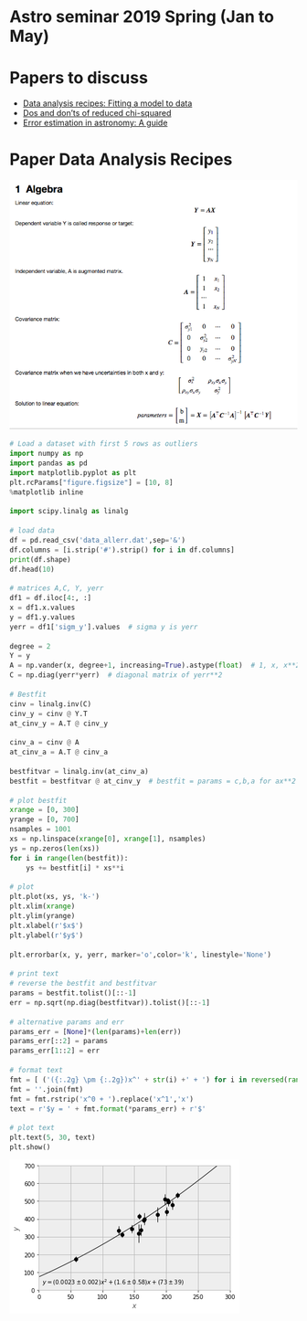 # Astro seminar 2019 Spring (Jan to May)

# Papers to discuss
- [Data analysis recipes: Fitting a model to data](https://arxiv.org/abs/1008.4686)
- [Dos and don’ts of reduced chi-squared](https://arxiv.org/abs/1012.3754)
- [Error estimation in astronomy: A guide](https://arxiv.org/abs/1009.2755)


# Paper Data Analysis Recipes
![](images/linear_regression_dar.png)
```python
# Load a dataset with first 5 rows as outliers
import numpy as np
import pandas as pd
import matplotlib.pyplot as plt
plt.rcParams["figure.figsize"] = [10, 8]
%matplotlib inline

import scipy.linalg as linalg

# load data
df = pd.read_csv('data_allerr.dat',sep='&')
df.columns = [i.strip('#').strip() for i in df.columns]
print(df.shape)
df.head(10)

# matrices A,C, Y, yerr
df1 = df.iloc[4:, :]
x = df1.x.values
y = df1.y.values
yerr = df1['sigm_y'].values  # sigma y is yerr

degree = 2
Y = y
A = np.vander(x, degree+1, increasing=True).astype(float)  # 1, x, x**2
C = np.diag(yerr*yerr)  # diagonal matrix of yerr**2

# Bestfit
cinv = linalg.inv(C)
cinv_y = cinv @ Y.T
at_cinv_y = A.T @ cinv_y

cinv_a = cinv @ A
at_cinv_a = A.T @ cinv_a

bestfitvar = linalg.inv(at_cinv_a)
bestfit = bestfitvar @ at_cinv_y  # bestfit = params = c,b,a for ax**2 + bx + c

# plot bestfit
xrange = [0, 300]
yrange = [0, 700]
nsamples = 1001
xs = np.linspace(xrange[0], xrange[1], nsamples)
ys = np.zeros(len(xs))
for i in range(len(bestfit)):
    ys += bestfit[i] * xs**i

# plot
plt.plot(xs, ys, 'k-')
plt.xlim(xrange)
plt.ylim(yrange)
plt.xlabel(r'$x$')
plt.ylabel(r'$y$')

plt.errorbar(x, y, yerr, marker='o',color='k', linestyle='None')

# print text
# reverse the bestfit and bestfitvar
params = bestfit.tolist()[::-1]
err = np.sqrt(np.diag(bestfitvar)).tolist()[::-1]

# alternative params and err
params_err = [None]*(len(params)+len(err))
params_err[::2] = params
params_err[1::2] = err

# format text
fmt = [ ('({:.2g} \pm {:.2g})x^' + str(i) +' + ') for i in reversed(range(len(params)))]
fmt = ''.join(fmt)
fmt = fmt.rstrip('x^0 + ').replace('x^1','x')
text = r'$y = ' + fmt.format(*params_err) + r'$'

# plot text
plt.text(5, 30, text)
plt.show()
```
![](images/DAR_ex3.png)
